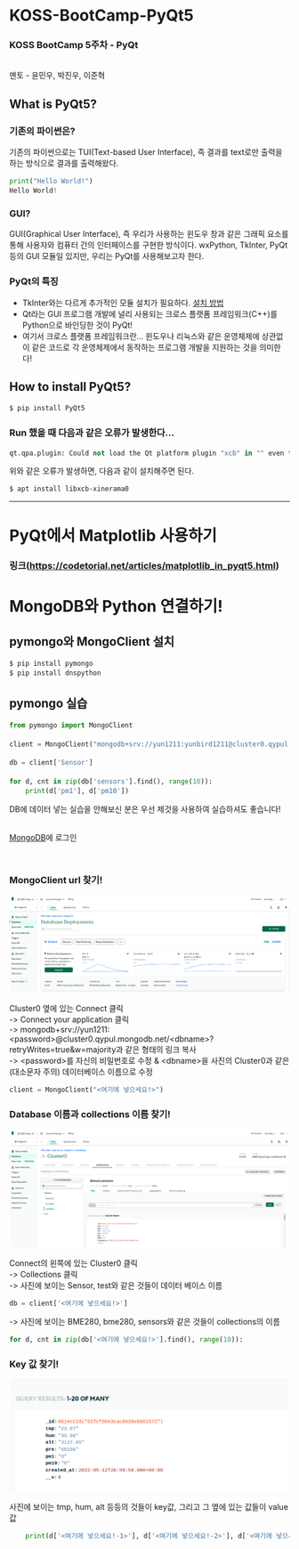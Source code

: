 # KOSS-BootCamp-PyQt5
<h3>KOSS BootCamp 5주차 - PyQt</h3>
<br/>
멘토 - 윤민우, 박진우, 이준혁
<br/>

## What is PyQt5?  

### 기존의 파이썬은?
기존의 파이썬으로는 TUI(Text-based User Interface), 즉 결과를 text로만 출력을 하는 방식으로 결과를 출력해왔다.
```python
print("Hello World!")
Hello World!
```

### GUI?
GUI(Graphical User Interface), 즉 우리가 사용하는 윈도우 창과 같은 그래픽 요소를 통해 사용자와 컴퓨터 간의 인터페이스를 구현한 방식이다. wxPython, TkInter, PyQt 등의 GUI 모듈일 있지만, 우리는 PyQt를 사용해보고자 한다.

### PyQt의 특징
- TkInter와는 다르게 추가적인 모듈 설치가 필요하다. [설치 방법](https://github.com/ymw0407/KOSS-BootCamp-PyQt#how-to-install-pyqt5) 
- Qt라는 GUI 프로그램 개발에 널리 사용되는 크로스 플랫폼 프레임워크(C++)를 Python으로 바인딩한 것이 PyQt!
- 여기서 크로스 플랫폼 프레임워크란... 윈도우나 리눅스와 같은 운영체제에 상관없이 같은 코드로 각 운영체제에서 동작하는 프로그램 개발을 지원하는 것을 의미한다!

## How to install PyQt5?
```bash
$ pip install PyQt5
```
### Run 했을 때 다음과 같은 오류가 발생한다...
```python
qt.qpa.plugin: Could not load the Qt platform plugin "xcb" in "" even though it was found.
```
위와 같은 오류가 발생하면, 다음과 같이 설치해주면 된다.
```bash
$ apt install libxcb-xinerama0
```
-------------------------------------------------------------------------------------------------------------------------
# PyQt에서 Matplotlib 사용하기

### 링크(https://codetorial.net/articles/matplotlib_in_pyqt5.html)


# MongoDB와 Python 연결하기!

## pymongo와 MongoClient 설치

```bash
$ pip install pymongo
$ pip install dnspython
```

## pymongo 실습
```python
from pymongo import MongoClient

client = MongoClient("mongodb+srv://yun1211:yunbird1211@cluster0.qypul.mongodb.net/Cluster0?retryWrites=true&w=majority")

db = client['Sensor']

for d, cnt in zip(db['sensors'].find(), range(10)):
    print(d['pm1'], d['pm10'])
```
DB에 데이터 넣는 실습을 안해보신 분은 우선 제것을 사용하여 실습하셔도 좋습니다!
<br/>
<br/>

[MongoDB](https://account.mongodb.com/account/login)에 로그인

<br/>

### MongoClient url 찾기!

![img](mongodb.png)

Cluster0 옆에 있는 Connect 클릭 <br/>
-> Connect your application 클릭 <br/>
-> mongodb+srv://yun1211:\<password\>@cluster0.qypul.mongodb.net/\<dbname\>?retryWrites=true&w=majority과 같은 형태의 링크 복사<br/>
-> \<password>를 자신의 비밀번호로 수정 & \<dbname\>을 사진의 Cluster0과 같은(대소문자 주의) 데이터베이스 이름으로 수정<br/>
```python
client = MongoClient("<여기에 넣으세요!>")
```
### Database 이름과 collections 이름 찾기!

![img](database.png)

Connect의 왼쪽에 있는 Cluster0 클릭 <br/>
-> Collections 클릭 <br/>
-> 사진에 보이는 Sensor, test와 같은 것들이 데이터 베이스 이름
```python
db = client['<여기에 넣으세요!>']
```
-> 사진에 보이는 BME280, bme280, sensors와 같은 것들이 collections의 이름
```python
for d, cnt in zip(db['<여기에 넣으세요!>'].find(), range(10)):
```
### Key 값 찾기!

![img](key.png)

사진에 보이는 tmp, hum, alt 등등의 것들이 key값, 그리고 그 옆에 있는 값들이 value값

```python
    print(d['<여기에 넣으세요!-1>'], d['<여기에 넣으세요!-2>'], d['<여기에 넣으세요!-3>'])
```

